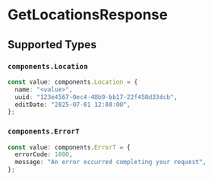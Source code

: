# GetLocationsResponse


## Supported Types

### `components.Location`

```typescript
const value: components.Location = {
  name: "<value>",
  uuid: "123e4567-0ec4-48b9-bb17-22f458d33dcb",
  editDate: "2025-07-01 12:00:00",
};
```

### `components.ErrorT`

```typescript
const value: components.ErrorT = {
  errorCode: 1000,
  message: "An error occurred completing your request",
};
```

